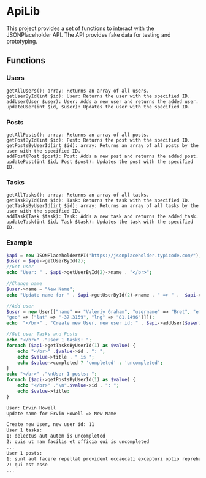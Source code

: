 
# ApiLib

This project provides a set of functions to interact with the JSONPlaceholder API. The API provides fake data for testing and prototyping.

## Functions

### Users

    getAllUsers(): array: Returns an array of all users.
    getUserById(int $id): User: Returns the user with the specified ID.
    addUser(User $user): User: Adds a new user and returns the added user.
    updateUser(int $id, $user): Updates the user with the specified ID.

### Posts

    getAllPosts(): array: Returns an array of all posts.
    getPostById(int $id): Post: Returns the post with the specified ID.
    getPostsByUserId(int $id): array: Returns an array of all posts by the user with the specified ID.
    addPost(Post $post): Post: Adds a new post and returns the added post.
    updatePost(int $id, Post $post): Updates the post with the specified ID.

### Tasks

    getAllTasks(): array: Returns an array of all tasks.
    getTaskById(int $id): Task: Returns the task with the specified ID.
    getTasksByUserId(int $id): array: Returns an array of all tasks by the user with the specified ID.
    addTask(Task $task): Task: Adds a new task and returns the added task.
    updateTask(int $id, Task $task): Updates the task with the specified ID.


### Example

```php
$api = new JSONPlaceholderAPI("https://jsonplaceholder.typicode.com/");
$user = $api->getUserById(2);
//Get user
echo "User: " . $api->getUserById(2)->name . "</br>";

//Change name
$user->name = "New Name";
echo "Update name for " . $api->getUserById(2)->name . " => " .  $api->updateUser(2, $user)->name  . "</br>";

//Add user
$user = new User(["name" => "Valeriy Graham", "username" => "Bret", "email" => "Sincere@april.biz", "address" => ["street" => "Kulas Light", "suite" => "Apt. 556", "city" => "Gwenborough", "zipcode" => "92998-3874", 
"geo" => ["lat" => "-37.3159", "lng" => "81.1496"]]]);
echo  "</br>" . "Create new User, new user id: " . $api->addUser($user)->id;

//Get user Tasks and Posts
echo "</br>" ."User 1 tasks: ";
foreach ($api->getTasksByUserId(1) as $value) {
    echo "</br>" .$value->id . ": ";
    echo $value->title . " is ";
    echo $value->completed ? 'completed' : 'uncompleted';
}
echo "</br>" ."\nUser 1 posts: ";
foreach ($api->getPostsByUserId(1) as $value) {
    echo "</br>" ."\n".$value->id . ": ";
    echo $value->title;
}
```

```html
User: Ervin Howell
Update name for Ervin Howell => New Name

Create new User, new user id: 11
User 1 tasks:
1: delectus aut autem is uncompleted
2: quis ut nam facilis et officia qui is uncompleted
...
User 1 posts:
1: sunt aut facere repellat provident occaecati excepturi optio reprehenderit
2: qui est esse
...

```